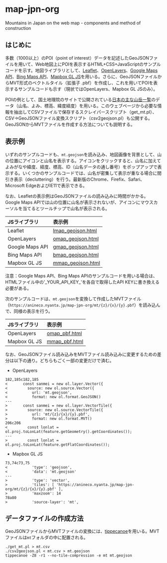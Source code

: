 # map-jpn-org
Mountains in Japan on the web map - components and method of construction

## はじめに
多数（1000以上）のPOI（point of interest）データを記述したGeoJSONファイルを用いて、Web地図上にPOIを表示するHTML+CSS+JavaScriptのサンプルコードを示す。地図ライブラリとして、[Leaflet](https://leafletjs.com/)、[OpenLayers](https://openlayers.org/)、[Google Maps API](https://developers.google.com/maps/documentation/javascript/?hl=ja)、[Bing Maps API](https://docs.microsoft.com/en-us/bingmaps/v8-web-control/)、[Mapbox GL JS](https://docs.mapbox.com/mapbox-gl-js/)を用いる。さらに、GeoJSONファイルからMVT形式のベクトルタイル（拡張子 .pbf）を作成し、これを用いてPOIを表示するサンプルコードも示す（現状ではOpenLayers、Mapbox GL JSのみ）。

POIの例として、国土地理院のサイトで公開されている[日本の主な山岳一覧](https://www.gsi.go.jp/kihonjohochousa/kihonjohochousa41140.html)のデータ（山名、よみ、標高、緯度経度）を用いる。このウェブページから必要な情報を抽出してCSVファイルで保存するスクレイパースクリプト（get_mt.pl）、CSV→GeoJSONファイル変換スクリプト（csv2geojson.pl）も公開する。GeoJSONからMVTファイルを作成する方法についても説明する。

## 表示例
いずれのサンプルコードも、`mt.geojson`を読み込み、地図画像を背景として、山の位置にアイコンと山名を表示する。アイコンをクリックすると、山名に加えてよみがなや緯度、経度、標高、ID（山名データの通し番号）をポップアップで表示する。いくつかのサンプルコードでは、山名が密集して表示が重なる場合に間引き表示（decluttering）を行う。最新版のChrome、Firefix、Safari、Microsoft EdgeおよびIE11で表示できる。

なお、Leafletの表示例はGeoJSONファイルの読み込みに時間がかかる。Google Maps APIでは山の位置に山名が表示されないが、アイコンにマウスカーソルを当てるとツールチップで山名が表示される。

|JSライブラリ|表示例|
|:---|:---|
|Leaflet|[lmap_geojson.html](https://anineco.nyanta.jp/map-jpn-org/lmap_geojson.html)|
|OpenLayers|[omap_geojson.html](https://anineco.nyanta.jp/map-jpn-org/omap_geojson.html)|
|Google Maps API|[gmap_geojson.html](https://anineco.nyanta.jp/map-jpn-org/gmap_geojson.html)|
|Bing Maps API|[bmap_geojson.html](https://anineco.nyanta.jp/map-jpn-org/bmap_geojson.html)|
|Mapbox GL JS|[mmap_geojson.html](https://anineco.nyanta.jp/map-jpn-org/mmap_geojson.html)|

注意：Google Maps API、Bing Maps APIのサンプルコードを用いる場合は、HTMLファイル中の'\_YOUR_API_KEY\_'を各自で取得したAPI KEYに書き換える必要がある。

次のサンプルコードは、`mt.geojson`を変換して作成したMVTファイル（`https://anineco.nyanta.jp/map-jpn-org/mt/{z}/{x}/{y}.pbf`）を読み込んで、同様の表示を行う。

|JSライブラリ|表示例|
|:---|:---|
|OpenLayers|[omap_pbf.html](https://anineco.nyanta.jp/map-jpn-org/omap_pbf.html)|
|Mapbox GL JS|[mmap_pbf.html](https://anineco.nyanta.jp/map-jpn-org/mmap_pbf.html)|

なお、GeoJSONファイル読み込みをMVTファイル読み込みに変更するための差分は以下の通り。どちらもごく一部の変更だけで済む。

- OpenLayers
```
182,185c182,185
<       const sanmei = new ol.layer.Vector({
<         source: new ol.source.Vector({
<           url: 'mt.geojson',
<           format: new ol.format.GeoJSON()
---
>       const sanmei = new ol.layer.VectorTile({
>         source: new ol.source.VectorTile({
>           url: 'mt/{z}/{x}/{y}.pbf',
>           format: new ol.format.MVT()
206c206
<         const lonlat = ol.proj.toLonLat(feature.getGeometry().getCoordinates());
---
>         const lonlat = ol.proj.toLonLat(feature.getFlatCoordinates());

```

- Mapbox GL JS
```
73,74c73,75
<           'type': 'geojson',
<           'data': 'mt.geojson'
---
>           'type': 'vector',
>           'tiles': [ 'https://anineco.nyanta.jp/map-jpn-org/mt/{z}/{x}/{y}.pbf' ],
>           'maxzoom': 14
78a80
>           'source-layer': 'mt',
```

## データファイルの作成方法
GeoJSONファイルからMVTファイルの変換には、[tippecanoe](https://github.com/mapbox/tippecanoe)を用いる。MVTファイルは`mt`フォルダの中に配置される。
```
./get_mt.pl > mt.csv
./csv2geojson.pl < mt.csv > mt.geojson
tippecanoe -Z8 -r1 --no-tile-compression -e mt mt.geojson
```

